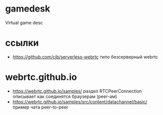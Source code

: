 # gamedesk
Virtual game desc

# ссылки

- https://github.com/cjb/serverless-webrtc типо безсерверный webrtc

# webrtc.github.io

- https://webrtc.github.io/samples/ раздел RTCPeerConnection описывает как соединятся браузерам (peer-ам)
- https://webrtc.github.io/samples/src/content/datachannel/basic/ пример чата peer-to-peer

